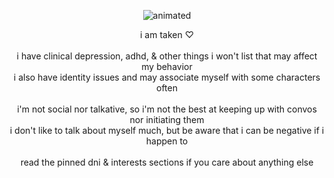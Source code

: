 <p align="center">
  <img src="https://files.catbox.moe/8l1mc0.png" alt="animated" />
</p>
<p align="center"> i am taken ♡
<br>
<br>
i have clinical depression, adhd, & other things i won't list that may affect my behavior
<br>
i also have identity issues and may associate myself with some characters often
<br>
<br> 
i'm not social nor talkative, so i'm not the best at keeping up with convos nor initiating them
<br>  
i don't like to talk about myself much, but be aware that i can be negative if i happen to 
<br> 
<br>  
read the pinned dni & interests sections if you care about anything else
</p>
